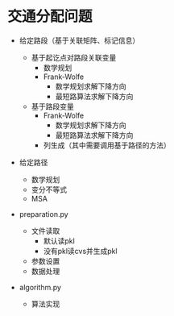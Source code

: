 # 交通分配问题

+ 给定路段（基于关联矩阵、标记信息）
  + 基于起讫点对路段关联变量
      + 数学规划
      + Frank-Wolfe
        + 数学规划求解下降方向
        + 最短路算法求解下降方向
  + 基于路段变量
    + Frank-Wolfe
      + 数学规划求解下降方向
      + 最短路算法求解下降方向
    + 列生成（其中需要调用基于路径的方法）

+ 给定路径
    + 数学规划
    + 变分不等式
    + MSA

+ preparation.py
  - 文件读取
    + 默认读pkl
    + 没有pkl读cvs并生成pkl
  - 参数设置
  - 数据处理

+ algorithm.py
  - 算法实现

